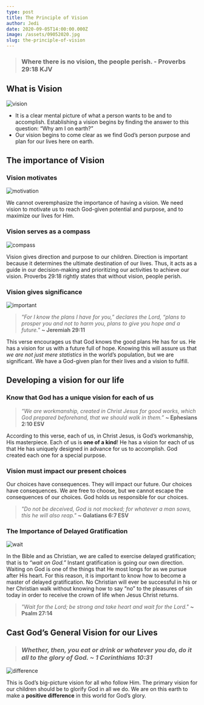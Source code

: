 ```yaml
---
type: post
title: The Principle of Vision
author: Jedi
date: 2020-09-05T14:00:00.000Z
image: /assets/09052020.jpg
slug: the-principle-of-vision
---
```


> ### Where there is no vision, the people perish. - Proverbs 29:18 KJV

## What is Vision

![vision](https://media.giphy.com/media/Yavo0SXhZYhSo/giphy.gif)

- It is a clear mental picture of what a person wants to be and to accomplish. Establishing a vision begins by finding the answer to this question: “Why am I on earth?”
- Our vision begins to come clear as we find God’s person purpose and plan for our lives here on earth.

## The importance of Vision

### Vision motivates

![motivation](https://media.giphy.com/media/4GXUa4U05Q0JAM972c/giphy.gif)

We cannot overemphasize the importance of having a vision. We need vision to motivate us to reach God-given potential and purpose, and to maximize our lives for Him.

### Vision serves as a compass

![compass](https://media.giphy.com/media/9aOWMFD0kqXGU/giphy.gif)

Vision gives direction and purpose to our children. Direction is important because it determines the ultimate destination of our lives. Thus, it acts as a guide in our decision-making and prioritizing our activities to achieve our vision. Proverbs 29:18 rightly states that without vision, people perish.

### Vision gives significance

![important](https://media.giphy.com/media/vvzGmgfp2LZkJ25rYS/giphy.gif)

> _"For I know the plans I have for you,” declares the Lord, “plans to prosper you and not to harm you, plans to give you hope and a future."_ **~ Jeremiah 29:11**

This verse encourages us that God knows the good plans He has for us. He has a vision for us with a future full of hope. Knowing this will assure us that _we are not just mere statistics_ in the world’s population, but we are significant. We have a God-given plan for their lives and a vision to fulfill.

## Developing a vision for our life

### Know that God has a unique vision for each of us

> _“We are workmanship, created in Christ Jesus for good works, which God prepared beforehand, that we should walk in them.”_ **~ Ephesians 2:10 ESV**

According to this verse, each of us, in Christ Jesus, is God’s workmanship, His masterpiece. Each of us is **one of a kind**! He has a vision for each of us that He has uniquely designed in advance for us to accomplish. God created each one for a special purpose.

### Vision must impact our present choices

Our choices have consequences. They will impact our future. Our choices have consequences. We are free to choose, but we cannot escape the consequences of our choices. God holds us responsible for our choices.

> _"Do not be deceived, God is not mocked; for whatever a man sows, this he will also reap."_ **~ Galatians 6:7 ESV**

### The Importance of Delayed Gratification

![wait](https://media.giphy.com/media/l0HlKrB02QY0f1mbm/giphy.gif)

In the Bible and as Christian, we are called to exercise delayed gratification; that is to _“wait on God.”_ Instant gratification is going our own direction. Waiting on God is one of the things that He most longs for as we pursue after His heart. For this reason, it is important to know how to become a master of delayed gratification. No Christian will ever be successful in his or her Christian walk
without knowing how to say “no” to the pleasures of sin today in order to receive the crown of life when Jesus Christ returns.

> _"Wait for the Lord; be strong and take heart and wait for the Lord."_ **~ Psalm 27:14**

## Cast God’s General Vision for our Lives

> ### _Whether, then, you eat or drink or whatever you do, do it all to the glory of God. ~ 1 Corinthians 10:31_

![difference](https://media.giphy.com/media/ZZlfHXTClWoPfhyuc8/giphy.gif)

This is God’s big-picture vision for all who follow Him. The primary vision for our children should be to glorify God in all we do. We are on this earth to make a **positive difference** in this world for God’s glory.
